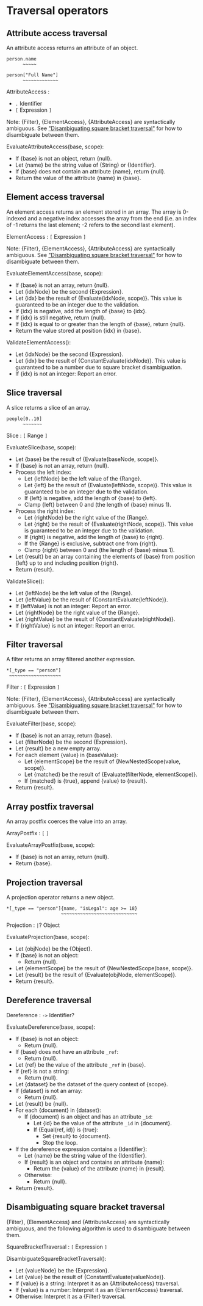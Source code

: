 # Traversal operators

## Attribute access traversal

An attribute access returns an attribute of an object.

```example
person.name
      ~~~~~

person["Full Name"]
      ~~~~~~~~~~~~~
```

AttributeAccess :

- `.` Identifier
- `[` Expression `]`

Note: {Filter}, {ElementAccess}, {AttributeAccess} are syntactically ambiguous. See ["Disambiguating square bracket traversal"](#sec-Disambiguating-square-bracket-traversal) for how to disambiguate between them.

EvaluateAttributeAccess(base, scope):

- If {base} is not an object, return {null}.
- Let {name} be the string value of {String} or {Identifier}.
- If {base} does not contain an attribute {name}, return {null}.
- Return the value of the attribute {name} in {base}.

## Element access traversal

An element access returns an element stored in an array. The array is 0-indexed and a negative index accesses the array from the end (i.e. an index of -1 returns the last element; -2 refers to the second last element).

ElementAccess : `[` Expression `]`

Note: {Filter}, {ElementAccess}, {AttributeAccess} are syntactically ambiguous. See ["Disambiguating square bracket traversal"](#sec-Disambiguating-square-bracket-traversal) for how to disambiguate between them.

EvaluateElementAccess(base, scope):

- If {base} is not an array, return {null}.
- Let {idxNode} be the second {Expression}.
- Let {idx} be the result of {Evaluate(idxNode, scope)}.
  This value is guaranteed to be an integer due to the validation.
- If {idx} is negative, add the length of {base} to {idx}.
- If {idx} is still negative, return {null}.
- If {idx} is equal to or greater than the length of {base}, return {null}.
- Return the value stored at position {idx} in {base}.

ValidateElementAccess():

- Let {idxNode} be the second {Expression}.
- Let {idx} be the result of {ConstantEvaluate(idxNode)}.
  This value is guaranteed to be a number due to square bracket disambiguation.
- If {idx} is not an integer: Report an error.

## Slice traversal

A slice returns a slice of an array.

```example
people[0..10]
      ~~~~~~~
```

Slice : `[` Range `]`

EvaluateSlice(base, scope):

- Let {base} be the result of {Evaluate(baseNode, scope)}.
- If {base} is not an array, return {null}.
- Process the left index:
  - Let {leftNode} be the left value of the {Range}.
  - Let {left} be the result of {Evaluate(leftNode, scope)}.
    This value is guaranteed to be an integer due to the validation.
  - If {left} is negative, add the length of {base} to {left}.
  - Clamp {left} between 0 and (the length of {base} minus 1).
- Process the right index:
  - Let {rightNode} be the right value of the {Range}.
  - Let {right} be the result of {Evaluate(rightNode, scope)}.
    This value is guaranteed to be an integer due to the validation.
  - If {right} is negative, add the length of {base} to {right}.
  - If the {Range} is exclusive, subtract one from {right}.
  - Clamp {right} between 0 and (the length of {base} minus 1).
- Let {result} be an array containing the elements of {base} from position {left} up to and including position {right}.
- Return {result}.

ValidateSlice():

- Let {leftNode} be the left value of the {Range}.
- Let {leftValue} be the result of {ConstantEvaluate(leftNode)}.
- If {leftValue} is not an integer: Report an error.
- Let {rightNode} be the right value of the {Range}.
- Let {rightValue} be the result of {ConstantEvaluate(rightNode)}.
- If {rightValue} is not an integer: Report an error.

## Filter traversal

A filter returns an array filtered another expression.

```example
*[_type == "person"]
 ~~~~~~~~~~~~~~~~~~~
```

Filter : `[` Expression `]`

Note: {Filter}, {ElementAccess}, {AttributeAccess} are syntactically ambiguous. See ["Disambiguating square bracket traversal"](#sec-Disambiguating-square-backet-traversal) for how to disambiguate between them.

EvaluateFilter(base, scope):

- If {base} is not an array, return {base}.
- Let {filterNode} be the second {Expression}.
- Let {result} be a new empty array.
- For each element {value} in {baseValue}:
  - Let {elementScope} be the result of {NewNestedScope(value, scope)}.
  - Let {matched} be the result of {Evaluate(filterNode, elementScope)}.
  - If {matched} is {true}, append {value} to {result}.
- Return {result}.

## Array postfix traversal

An array postfix coerces the value into an array.

ArrayPostfix : `[` `]`

EvaluateArrayPostfix(base, scope):

- If {base} is not an array, return {null}.
- Return {base}.

## Projection traversal

A projection operator returns a new object.

```example
*[_type == "person"]{name, "isLegal": age >= 18}
                    ~~~~~~~~~~~~~~~~~~~~~~~~~~~~
```

Projection : `|`? Object

EvaluateProjection(base, scope):

- Let {objNode} be the {Object}.
- If {base} is not an object:
  - Return {null}.
- Let {elementScope} be the result of {NewNestedScope(base, scope)}.
- Let {result} be the result of {Evaluate(objNode, elementScope)}.
- Return {result}.

## Dereference traversal

Dereference : `->` Identifier?

EvaluateDereference(base, scope):

- If {base} is not an object:
  - Return {null}.
- If {base} does not have an attribute `_ref`:
  - Return {null}.
- Let {ref} be the value of the attribute `_ref` in {base}.
- If {ref} is not a string:
  - Return {null}.
- Let {dataset} be the dataset of the query context of {scope}.
- If {dataset} is not an array:
  - Return {null}.
- Let {result} be {null}.
- For each {document} in {dataset}:
  - If {document} is an object and has an attribute `_id`:
    - Let {id} be the value of the attribute `_id` in {document}.
    - If {Equal(ref, id)} is {true}:
      - Set {result} to {document}.
      - Stop the loop.
- If the dereference expression contains a {Identifier}:
  - Let {name} be the string value of the {Identifier}.
  - If {result} is an object and contains an attribute {name}:
    - Return the {value} of the attribute {name} in {result}.
  - Otherwise:
    - Return {null}.
- Return {result}.

## Disambiguating square bracket traversal

{Filter}, {ElementAccess} and {AttributeAccess} are syntactically ambiguous, and the following algorithm is used to disambiguate between them.

SquareBracketTraversal : `[` Expression `]`

DisambiguateSquareBracketTraversal():

- Let {valueNode} be the {Expression}.
- Let {value} be the result of {ConstantEvaluate(valueNode)}.
- If {value} is a string: Interpret it as an {AttributeAccess} traversal.
- If {value} is a number: Interpret it as an {ElementAccess} traversal.
- Otherwise: Interpret it as a {Filter} traversal.
